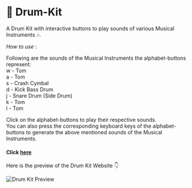 # 🥁 Drum-Kit


A Drum Kit with interactive buttons to play sounds of various Musical Instruments 🎶.


_How to use_ :

Following are the sounds of the Musical Instruments the alphabet-buttons represent: <br />
w - Tom <br />
a - Tom <br />
s - Crash Cymbal <br />
d - Kick Bass Drum <br />
j - Snare Drum (Side Drum) <br />
k - Tom <br />
l - Tom <br />

Click on the alphabet-buttons to play their respective sounds. <br />
You can also press the corresponding keyboard keys of the alphabet-buttons to generate the above mentioned sounds of the Musical Instruments.


#### Click [here](https://kakuli-coder.github.io/Drum-Kit/)


Here is the preview of the Drum Kit Website 👇


![Drum Kit Preview](https://kakuli-coder.github.io/Drum-Kit/images/mainImg.png)
